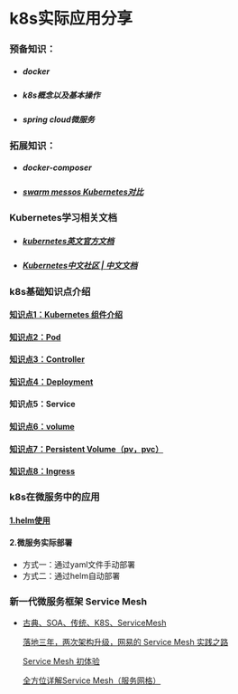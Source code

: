 # k8s实际应用分享

### 预备知识：

- ##### docker

- ##### k8s概念以及基本操作

- ##### spring cloud微服务



### 拓展知识：

- ##### docker-composer

- ##### [swarm messos Kubernetes对比](https://github.com/gerrywen/k8s/blob/master/k8s%E7%BB%84%E5%86%85%E5%88%86%E4%BA%AB/%E8%81%8A%E8%81%8A%20Swarm%20Kubernetes%20Mesos%20.md)



### Kubernetes学习相关文档

- ##### [kubernetes英文官方文档](https://kubernetes.io/docs/tutorials/kubernetes-basics/)

- ##### [Kubernetes中文社区 | 中文文档](http://docs.kubernetes.org.cn/)



### k8s基础知识点介绍

#### [知识点1：Kubernetes 组件介绍](https://github.com/gerrywen/k8s/blob/master/Kubernetes%E6%95%99%E7%A8%8B/01/1-1Kubernetes%20%E7%BB%84%E4%BB%B6.md)



#### [知识点2：Pod](https://github.com/gerrywen/k8s/blob/master/Kubernetes%E6%95%99%E7%A8%8B/02/2-1Kubernetes%E5%9F%BA%E7%A1%80%E6%A6%82%E5%BF%B5.md)



#### [知识点3：Controller](https://github.com/gerrywen/k8s/blob/master/Kubernetes%E6%95%99%E7%A8%8B/02/2-1Kubernetes%E5%9F%BA%E7%A1%80%E6%A6%82%E5%BF%B5.md)



#### [知识点4：Deployment](https://github.com/gerrywen/k8s/blob/master/Kubernetes%E6%95%99%E7%A8%8B/01/1-2Kubernetes%E5%AF%B9%E8%B1%A1.md)



#### 知识点5：Service



#### [知识点6：volume](https://github.com/gerrywen/k8s/blob/master/Kubernetes%E6%95%99%E7%A8%8B/7-3.Kubernetes%20-%20volume.md)



#### [知识点7：Persistent Volume（pv，pvc）](https://github.com/gerrywen/k8s/blob/master/Kubernetes%E6%95%99%E7%A8%8B/7-4.Kubernetes%20-%20Persistent%20Volume.md])



#### [知识点8：Ingress](https://www.kubernetes.org.cn/1885.html)





### k8s在微服务中的应用

#### [1.helm使用](https://github.com/gerrywen/k8s/blob/master/Kubernetes%E6%95%99%E7%A8%8B/8-1.%E9%83%A8%E7%BD%B2%20Helm.md)



#### 2.微服务实际部署

- 方式一：通过yaml文件手动部署
- 方式二：通过helm自动部署









### 新一代微服务框架 Service Mesh

- [古典、SOA、传统、K8S、ServiceMesh](https://www.cnblogs.com/lovecindywang/p/10358064.html)

  [落地三年，两次架构升级，网易的 Service Mesh 实践之路](https://baijiahao.baidu.com/s?id=1662948895773606564&wfr=spider&for=pc)

  [Service Mesh 初体验](https://baijiahao.baidu.com/s?id=1648785411796124823&wfr=spider&for=pc)

  [全方位详解Service Mesh（服务网格）](https://blog.csdn.net/cenmeng8703/article/details/100959467)

  











